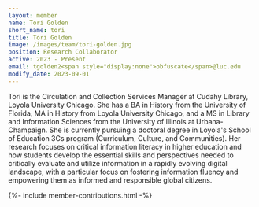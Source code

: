 ```yaml
---
layout: member
name: Tori Golden
short_name: tori
title: Tori Golden
image: /images/team/tori-golden.jpg
position: Research Collaborator
active: 2023 - Present
email: tgolden2<span style="display:none">obfuscate</span>@luc.edu
modify_date: 2023-09-01     
---
```


Tori is the Circulation and Collection Services Manager at Cudahy Library, Loyola University Chicago. She has a BA in History from the University of Florida, MA in History from Loyola University Chicago, and a MS in Library and Information Sciences from the University of Illinois at Urbana-Champaign. She is currently pursuing a doctoral degree in Loyola's School of Education 3Cs program (Curriculum, Culture, and Communities). Her research focuses on critical information literacy in higher education and how students develop the essential skills and perspectives needed to critically evaluate and utilize information in a rapidly evolving digital landscape, with a particular focus on fostering information fluency and empowering them as informed and responsible global citizens.

{%- include member-contributions.html -%}